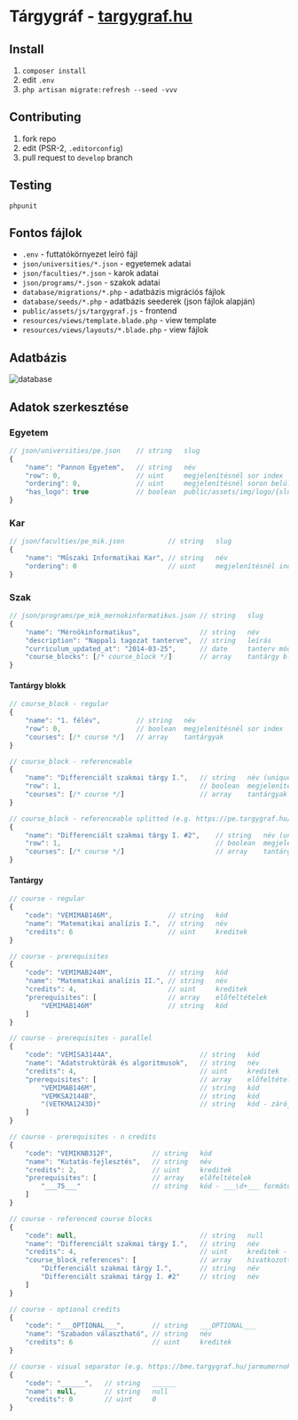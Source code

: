 # Tárgygráf - [targygraf.hu](https://targygraf.hu)

## Install
1. `composer install`
2. edit `.env`
3. `php artisan migrate:refresh --seed -vvv`

## Contributing
1. fork repo
2. edit (PSR-2, `.editorconfig`)
3. pull request to `develop` branch

## Testing
`phpunit`

## Fontos fájlok
- `.env` - futtatókörnyezet leíró fájl
- `json/universities/*.json` - egyetemek adatai
- `json/faculties/*.json` - karok adatai
- `json/programs/*.json` - szakok adatai
- `database/migrations/*.php` - adatbázis migrációs fájlok
- `database/seeds/*.php` - adatbázis seederek (json fájlok alapján)
- `public/assets/js/targygraf.js` - frontend
- `resources/views/template.blade.php` - view template
- `resources/views/layouts/*.blade.php` - view fájlok

## Adatbázis
![database](https://github.com/valentinxxx/targygraf/blob/develop/database.png)

## Adatok szerkesztése
### Egyetem
```javascript
// json/universities/pe.json    // string   slug
{
    "name": "Pannon Egyetem",   // string   név
    "row": 0,                   // uint     megjelenítésnél sor index
    "ordering": 0,              // uint     megjelenítésnél soron belüli index
    "has_logo": true            // boolean  public/assets/img/logo/{slug}.svg
}
```

### Kar
```javascript
// json/faculties/pe_mik.json           // string   slug
{
    "name": "Műszaki Informatikai Kar", // string   név
    "ordering": 0                       // uint     megjelenítésnél index
}
```

### Szak
```javascript
// json/programs/pe_mik_mernokinformatikus.json // string   slug
{
    "name": "Mérnökinformatikus",               // string   név
    "description": "Nappali tagozat tanterve",  // string   leírás
    "curriculum_updated_at": "2014-03-25",      // date     tanterv módosítási dátuma
    "course_blocks": [/* course_block */]       // array    tantárgy blokkok - félévek
}
```

#### Tantárgy blokk
```javascript
// course_block - regular
{
    "name": "1. félév",         // string   név
    "row": 0,                   // boolean  megjelenítésnél sor index
    "courses": [/* course */]   // array    tantárgyak
}
```

```javascript
// course_block - referenceable
{
    "name": "Differenciált szakmai tárgy I.",   // string   név (unique)
    "row": 1,                                   // boolean  megjelenítésnél sor index
    "courses": [/* course */]                   // array    tantárgyak
}
```

```javascript
// course_block - referenceable splitted (e.g. https://pe.targygraf.hu/mernokinformatikus)
{
    "name": "Differenciált szakmai tárgy I. #2",    // string   név (unique) - #\d+ rész rejtve
    "row": 1,                                       // boolean  megjelenítésnél sor index
    "courses": [/* course */]                       // array    tantárgyak
}
```

#### Tantárgy
```javascript
// course - regular
{
    "code": "VEMIMAB146M",              // string   kód
    "name": "Matematikai analízis I.",  // string   név
    "credits": 6                        // uint     kreditek
}
```

```javascript
// course - prerequisites
{
    "code": "VEMIMAB244M",              // string   kód
    "name": "Matematikai analízis II.", // string   név
    "credits": 4,                       // uint     kreditek
    "prerequisites": [                  // array    előfeltételek
        "VEMIMAB146M"                   // string   kód
    ]
}
```

```javascript
// course - prerequisites - parallel
{
    "code": "VEMISA3144A",                      // string   kód
    "name": "Adatstruktúrák és algoritmusok",   // string   név
    "credits": 4,                               // uint     kreditek
    "prerequisites": [                          // array    előfeltételek
        "VEMIMAB146M",                          // string   kód
        "VEMKSA2144B",                          // string   kód
        "(VETKMA1243D)"                         // string   kód - zárójelek miatt párhuzamos felvehető előfeltétel
    ]
}
```

```javascript
// course - prerequisites - n credits
{
    "code": "VEMIKNB312F",          // string   kód
    "name": "Kutatás-fejlesztés",   // string   név
    "credits": 2,                   // uint     kreditek
    "prerequisites": [              // array    előfeltételek
        "___75___"                  // string   kód - ___\d+___ formátum - database/seeds/HelperCourseSeeder.php
    ]
}
```

```javascript
// course - referenced course blocks
{
    "code": null,                               // string   null
    "name": "Differenciált szakmai tárgy I.",   // string   név
    "credits": 4,                               // uint     kreditek - melyeket a hivatkozott tantárgy blokkokban kell teljesíteni
    "course_block_references": [                // array    hivatkozott tantárgy blokkok
        "Differenciált szakmai tárgy I.",       // string   név
        "Differenciált szakmai tárgy I. #2"     // string   név
    ]
}
```

```javascript
// course - optional credits
{
    "code": "___OPTIONAL___",       // string   ___OPTIONAL___
    "name": "Szabadon választható", // string   név
    "credits": 6                    // uint     kreditek
}
```

```javascript
// course - visual separator (e.g. https://bme.targygraf.hu/jarmumernok)
{
    "code": "______",   // string   ______
    "name": null,       // string   null
    "credits": 0        // uint     0
}
```

